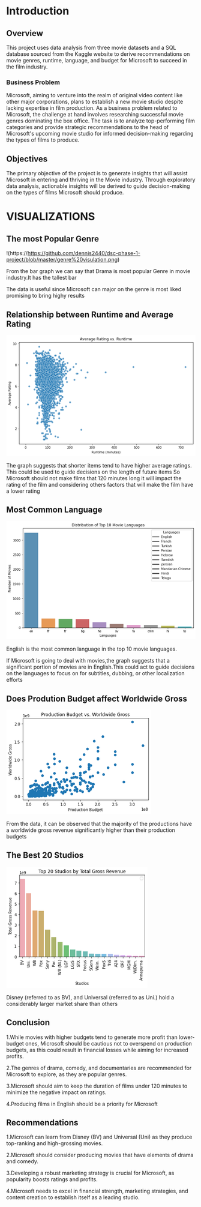# Introduction

##  Overview

This project uses data analysis from three movie datasets and a SQL database sourced from the Kaggle website to derive recommendations on movie genres, runtime, language, and budget for Microsoft to succeed in the film industry.

### Business Problem

Microsoft, aiming to venture into the realm of original video content like other major corporations, plans to establish a new movie studio despite lacking expertise in film production. As a business problem related to Microsoft, the challenge at hand involves researching successful movie genres dominating the box office. The task is to analyze top-performing film categories and provide strategic recommendations to the head of Microsoft's upcoming movie studio for informed decision-making regarding the types of films to produce.


## Objectives
The primary objective of the project is to generate insights that will assist Microsoft in entering and thriving in the Movie industry. Through exploratory data analysis, actionable insights will be derived to guide decision-making on the types of films Microsoft should produce.


# VISUALIZATIONS
## The most Popular Genre
!(https://https://github.com/dennis2440/dsc-phase-1-project/blob/master/genre%20visulation.png)

From the bar graph we can say that Drama is most popular Genre in movie industry.It has the tallest bar

The data is useful since Microsoft can major on the genre is most liked promising to bring highy results

## Relationship between Runtime and Average Rating
![Genre Rating Relationship](https://github.com/dennis2440/dsc-phase-1-project/blob/master/runtime.png)

The graph suggests that shorter items tend to have higher average ratings. This could be used to guide decisions on the length of future items
So Microsoft should not make films that 120 minutes long it will impact the rating of the film and considering others factors that will make the film have a lower rating

## Most Common Language
![Genre Rating Relationship](https://github.com/dennis2440/dsc-phase-1-project/blob/master/lang.png)

English is the most common language in the top 10 movie languages.

If Microsoft is going to deal with movies,the graph suggests that a significant portion of movies are in English.This could act to guide decisions on the languages to focus on for subtitles, dubbing, or other localization efforts

## Does Prodution Budget affect Worldwide Gross
![Genre Rating Relationship](https://github.com/dennis2440/dsc-phase-1-project/blob/master/buget.png)

From the data, it can be observed that the majority of the productions have a worldwide gross revenue significantly higher than their production budgets

## The Best 20 Studios
![Genre Rating Relationship](https://github.com/dennis2440/dsc-phase-1-project/blob/master/studio.png)

Disney (referred to as BV), and Universal (referred to as Uni.) hold a considerably larger market share than others


## Conclusion
1.While movies with higher budgets tend to generate more profit than lower-budget ones, Microsoft should be cautious not to overspend on production budgets, as this could result in financial losses while aiming for increased profits.

2.The genres of drama, comedy, and documentaries are recommended for Microsoft to explore, as they are popular genres.

3.Microsoft should aim to keep the duration of films under 120 minutes to minimize the negative impact on ratings.

4.Producing films in English should be a priority for Microsoft

## Recommendations
1.Microsoft can learn from Disney (BV) and Universal (Uni) as they produce top-ranking and high-grossing movies.

2.Microsoft should consider producing movies that have elements of drama and comedy.

3.Developing a robust marketing strategy is crucial for Microsoft, as popularity boosts ratings and profits.

4.Microsoft needs to excel in financial strength, marketing strategies, and content creation to establish itself as a leading studio.


